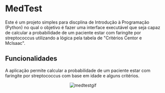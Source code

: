 # **MedTest**

Este é um projeto simples para discplina de Introdução à Programação (Python) no qual o objetivo é fazer uma interface executável que seja capaz de calcular a probabilidade de um paciente estar com faringite por streptococcus utilizando a lógica pela tabela de "Critérios Centor e McIsaac".

## **Funcionalidades**

A aplicação permite calcular a probabilidade de um paciente estar com faringite por streptococcus com base em idade e alguns critérios.

<p align="center">
  <img src="https://github.com/user-attachments/assets/e205791c-e945-40a9-a73f-64f05eb1ddfa" alt="medtestgif" />
</p>
